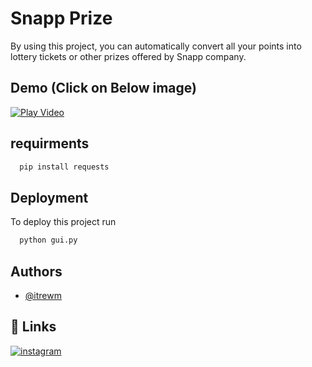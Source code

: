 # Snapp Prize

By using this project, you can automatically convert all your points into lottery tickets or other prizes offered by Snapp company.

## Demo (Click on Below image)
[![Play Video](https://img.icons8.com/ios-filled/100/000000/play-button-circled.png)](https://s5.uupload.ir/files/alirem/برنامه%20نویسی%20برای%20اسنپ%20🗿سورس%20کد%20و%20اینارو%20هم%20توی%20تلگرام%20گذاشتم%20براتون%20هم%20توی%20گیت%20هابتلگرام%20-http.mp4?play)


## requirments

```bash
  pip install requests
```


## Deployment

To deploy this project run


```bash
  python gui.py
```

## Authors

- [@itrewm](https://github.com/itrewm)


## 🔗 Links
[![instagram](https://img.shields.io/badge/Instagram-E4405F?style=for-the-badge&logo=instagram&logoColor=white)](https://instagram.com/MojaV3r)
